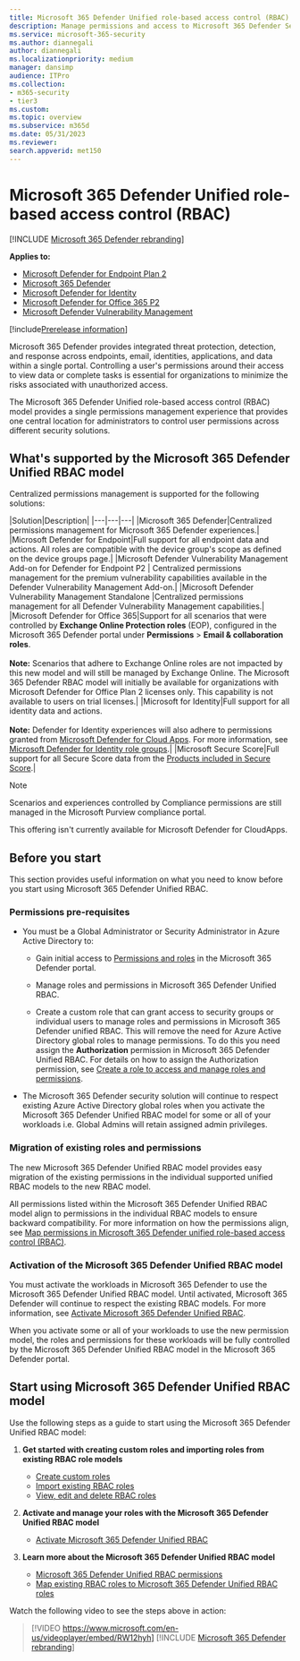 ```yaml
---
title: Microsoft 365 Defender Unified role-based access control (RBAC)
description: Manage permissions and access to Microsoft 365 Defender Security portal experiences using unified role-based access control (RBAC)
ms.service: microsoft-365-security
ms.author: diannegali
author: diannegali
ms.localizationpriority: medium
manager: dansimp
audience: ITPro
ms.collection: 
- m365-security
- tier3
ms.custom: 
ms.topic: overview
ms.subservice: m365d
ms.date: 05/31/2023
ms.reviewer: 
search.appverid: met150
---
```


# Microsoft 365 Defender Unified role-based access control (RBAC)

[!INCLUDE [Microsoft 365 Defender rebranding](../../includes/microsoft-defender.md)]

**Applies to:**

- [Microsoft Defender for Endpoint Plan 2](https://go.microsoft.com/fwlink/?linkid=2154037)
- [Microsoft 365 Defender](https://go.microsoft.com/fwlink/?linkid=2118804)
- [Microsoft Defender for Identity](https://go.microsoft.com/fwlink/?LinkID=2198108)
- [Microsoft Defender for Office 365 P2](https://go.microsoft.com/fwlink/?LinkID=2158212)
- [Microsoft Defender Vulnerability Management](https://go.microsoft.com/fwlink/?linkid=2229011)

[!include[Prerelease information](../../includes/prerelease.md)]

Microsoft 365 Defender provides integrated threat protection, detection, and response across endpoints, email, identities, applications, and data within a single portal. Controlling a user's permissions around their access to view data or complete tasks is essential for organizations to minimize the risks associated with unauthorized access.

The Microsoft 365 Defender Unified role-based access control (RBAC) model provides a single permissions management experience that provides one central location for administrators to control user permissions across different security solutions.

## What's supported by the Microsoft 365 Defender Unified RBAC model

Centralized permissions management is supported for the following solutions:

|Solution|Description|
|---|---|---|
|Microsoft 365 Defender|Centralized permissions management for Microsoft 365 Defender experiences.|
|Microsoft Defender for Endpoint|Full support for all endpoint data and actions. All roles are compatible with the device group's scope as defined on the device groups page.|
|Microsoft Defender Vulnerability Management Add-on for Defender for Endpoint P2 | Centralized permissions management for the premium vulnerability capabilities available in the Defender Vulnerability Management Add-on.|
|Microsoft Defender Vulnerability Management Standalone |Centralized permissions management for all Defender Vulnerability Management capabilities.|
|Microsoft Defender for Office 365|Support for all scenarios that were controlled by **Exchange Online Protection roles** (EOP), configured in the Microsoft 365 Defender portal under **Permissions** \> **Email & collaboration roles**. </br></br> **Note:** Scenarios that adhere to Exchange Online roles are not impacted by this new model and will still be managed by Exchange Online. The Microsoft 365 Defender RBAC model will initially be available for organizations with Microsoft Defender for Office Plan 2 licenses only. This capability is not available to users on trial licenses.|
|Microsoft for Identity|Full support for all identity data and actions. </br></br> **Note:** Defender for Identity experiences will also adhere to permissions granted from [Microsoft Defender for Cloud Apps](https://security.microsoft.com/cloudapps/permissions/roles). For more information, see [Microsoft Defender for Identity role groups](https://go.microsoft.com/fwlink/?linkid=2202729).|
|Microsoft Secure Score|Full support for all Secure Score data from the [Products included in Secure Score](../defender/microsoft-secure-score.md#products-included-in-secure-score).|


> [!NOTE]
> Scenarios and experiences controlled by Compliance permissions are still managed in the Microsoft Purview compliance portal.
>
> This offering isn't currently available for Microsoft Defender for CloudApps.

## Before you start

This section provides useful information on what you need to know before you start using Microsoft 365 Defender Unified RBAC.

### Permissions pre-requisites

- You must be a Global Administrator or Security Administrator in Azure Active Directory to:

  - Gain initial access to [Permissions and roles](https://security.microsoft.com/mtp_roles) in the Microsoft 365 Defender portal.

  - Manage roles and permissions in Microsoft 365 Defender Unified RBAC.

  - Create a custom role that can grant access to security groups or individual users to manage roles and permissions in Microsoft 365 Defender unified RBAC. This will remove the need for Azure Active Directory global roles to manage permissions. To do this you need assign the **Authorization** permission in Microsoft 365 Defender Unified RBAC. For details on how to assign the Authorization permission, see [Create a role to access and manage roles and permissions](../defender/create-custom-rbac-roles.md#create-a-role-to-access-and-manage-roles-and-permissions).

- The Microsoft 365 Defender security solution will continue to respect existing Azure Active Directory global roles when you activate the Microsoft 365 Defender Unified RBAC model for some or all of your workloads i.e. Global Admins will retain assigned admin privileges.

### Migration of existing roles and permissions

The new Microsoft 365 Defender Unified RBAC model provides easy migration of the existing permissions in the individual supported unified RBAC models to the new RBAC model.

All permissions listed within the Microsoft 365 Defender Unified RBAC model align to permissions in the individual RBAC models to ensure backward compatibility. For more information on how the permissions align, see [Map permissions in Microsoft 365 Defender unified role-based access control (RBAC)](compare-rbac-roles.md).

### Activation of the Microsoft 365 Defender Unified RBAC model

You must activate the workloads in Microsoft 365 Defender to use the Microsoft 365 Defender Unified RBAC model. Until activated, Microsoft 365 Defender will continue to respect the existing RBAC models. For more information, see [Activate Microsoft 365 Defender Unified RBAC](activate-defender-rbac.md).

When you activate some or all of your workloads to use the new permission model, the roles and permissions for these workloads will be fully controlled by the Microsoft 365 Defender Unified RBAC model in the Microsoft 365 Defender portal.

## Start using Microsoft 365 Defender Unified RBAC model

Use the following steps as a guide to start using the Microsoft 365 Defender Unified RBAC model:

1. **Get started with creating custom roles and importing roles from existing RBAC role models**
    - [Create custom roles](create-custom-rbac-roles.md)
    - [Import existing RBAC roles](import-rbac-roles.md)
    - [View, edit and delete RBAC roles](edit-delete-rbac-roles.md)

2. **Activate and manage your roles with the Microsoft 365 Defender Unified RBAC model**
   - [Activate Microsoft 365 Defender Unified RBAC](activate-defender-rbac.md)

3. **Learn more about the Microsoft 365 Defender Unified RBAC model**
   - [Microsoft 365 Defender Unified RBAC permissions](custom-permissions-details.md)
   - [Map existing RBAC roles to Microsoft 365 Defender Unified RBAC roles](compare-rbac-roles.md)

Watch the following video to see the steps above in action:

> [!VIDEO https://www.microsoft.com/en-us/videoplayer/embed/RW12hyh]
[!INCLUDE [Microsoft 365 Defender rebranding](../../includes/defender-m3d-techcommunity.md)]
